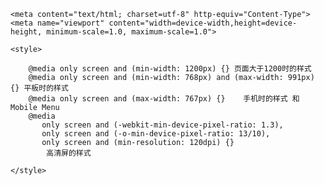 <!DOCTYPE html>
<html>

    <meta content="text/html; charset=utf-8" http-equiv="Content-Type">
    <meta name="viewport" content="width=device-width,height=device-height, minimum-scale=1.0, maximum-scale=1.0">

    <style>

        @media only screen and (min-width: 1200px) {} 页面大于1200时的样式
        @media only screen and (min-width: 768px) and (max-width: 991px) {}	平板时的样式
        @media only screen and (max-width: 767px) {}	手机时的样式 和 Mobile Menu
        @media 
           only screen and (-webkit-min-device-pixel-ratio: 1.3),
           only screen and (-o-min-device-pixel-ratio: 13/10),
           only screen and (min-resolution: 120dpi) {}
            高清屏的样式

    </style>

<body>

</body>

</html>

